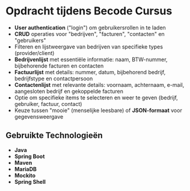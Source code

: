 # Opdracht tijdens Becode Cursus

- **User authentication** ("login") om gebruikersrollen in te laden
- **CRUD** operaties voor "bedrijven", "facturen", "contacten" en "gebruikers"
- Filteren en lijstweergave van bedrijven van specifieke types (provider/client)
- **Bedrijvenlijst** met essentiële informatie: naam, BTW-nummer, bijbehorende facturen en contacten
- **Factuurlijst** met details: nummer, datum, bijbehorend bedrijf, bedrijfstype en contactpersoon
- **Contactenlijst** met relevante details: voornaam, achternaam, e-mail, aangesloten bedrijf en gekoppelde facturen
- Optie om specifieke items te selecteren en weer te geven (bedrijf, gebruiker, factuur, contact)
- Keuze tussen "mooie" (menselijke leesbare) of **JSON-formaat** voor gegevensweergave

## Gebruikte Technologieën

- **Java**
- **Spring Boot**
- **Maven**
- **MariaDB**
- **Mockito**
- **Spring Shell**

 
